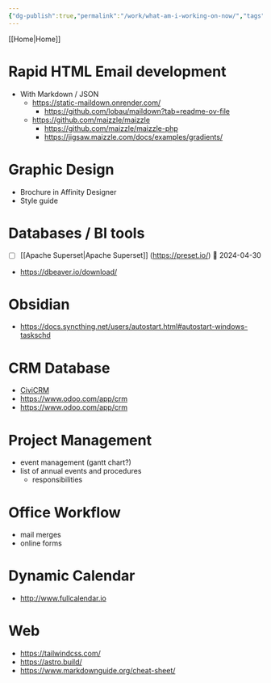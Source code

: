 ```yaml
---
{"dg-publish":true,"permalink":"/work/what-am-i-working-on-now/","tags":["Work","Projects","inbox"],"noteIcon":"","created":"2024-04-25T12:25:27","updated":"2024-04-25T12:25:39"}
---
```


[[Home\|Home]]
# Rapid HTML Email development

- With Markdown / JSON
	- https://static-maildown.onrender.com/
		- https://github.com/lobau/maildown?tab=readme-ov-file
	- https://github.com/maizzle/maizzle
		- https://github.com/maizzle/maizzle-php
		- https://jigsaw.maizzle.com/docs/examples/gradients/

# Graphic Design
- Brochure in Affinity Designer
- Style guide

# Databases / BI tools
 - [ ] [[Apache Superset\|Apache Superset]] (https://preset.io/) 🛫 2024-04-30
- https://dbeaver.io/download/

# Obsidian
- https://docs.syncthing.net/users/autostart.html#autostart-windows-taskschd

# CRM Database
- [CiviCRM](https://civicrm.org/)
- https://www.odoo.com/app/crm
- https://www.odoo.com/app/crm

# Project Management
- event management (gantt chart?)
- list of annual events and procedures
	- responsibilities

# Office Workflow
- mail merges
- online forms

# Dynamic Calendar	
- http://www.fullcalendar.io 

# Web
- https://tailwindcss.com/
- https://astro.build/
- https://www.markdownguide.org/cheat-sheet/



